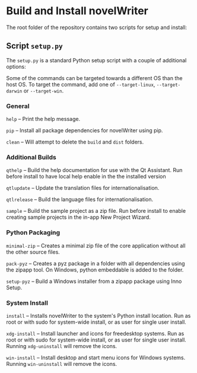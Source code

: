 # Build and Install novelWriter

The root folder of the repository contains two scripts for setup and install:


## Script `setup.py`

The `setup.py` is a standard Python setup script with a couple of additional
options:

Some of the commands can be targeted towards a different OS than the host OS.
To target the command, add one of `--target-linux`, `--target-darwin` or
`--target-win`.

### General

`help` – Print the help message.

`pip` – Install all package dependencies for novelWriter using pip.

`clean` – Will attempt to delete the `build` and `dist` folders.

### Additional Builds

`qthelp` – Build the help documentation for use with the Qt Assistant. Run
before install to have local help enable in the the installed version

`qtlupdate` – Update the translation files for internationalisation.

`qtlrelease` – Build the language files for internationalisation.

`sample` – Build the sample project as a zip file. Run before install to enable
creating sample projects in the in-app New Project Wizard.

### Python Packaging

`minimal-zip` – Creates a minimal zip file of the core application without all
the other source files.

`pack-pyz` – Creates a pyz package in a folder with all dependencies using the
zipapp tool. On Windows, python embeddable is added to the folder.

`setup-pyz` – Build a Windows installer from a zipapp package using Inno Setup.

### System Install

`install` – Installs novelWriter to the system's Python install location. Run
as root or with sudo for system-wide install, or as user for single user
install.

`xdg-install` – Install launcher and icons for freedesktop systems. Run as root
or with sudo for system-wide install, or as user for single user install.
Running `xdg-uninstall` will remove the icons.

`win-install` – Install desktop and start menu icons for Windows systems.
Running `win-uninstall` will remove the icons.
